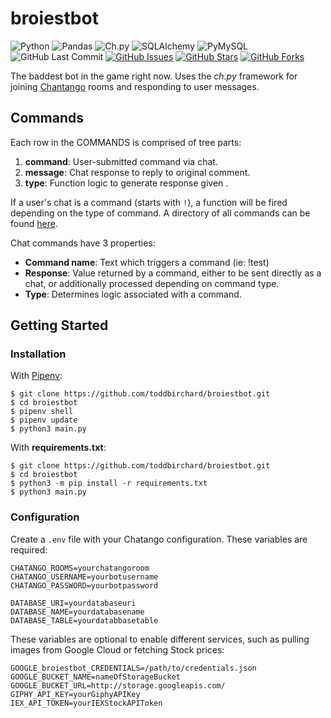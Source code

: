 # broiestbot

![Python](https://img.shields.io/badge/python-^3.8-blue.svg?longCache=true&style=flat-square&colorA=4c566a&colorB=5e81ac)
![Pandas](https://img.shields.io/badge/pandas-1.0.3-blue.svg?longCache=true&style=flat-square&colorA=4c566a&colorB=5e81ac)
![Ch.py](https://img.shields.io/badge/ch.py-1.3.8-blue.svg?longCache=true&style=flat-square&colorA=4c566a&colorB=5e81ac)
![SQLAlchemy](https://img.shields.io/badge/SQLAlchemy-1.3.16-red.svg?longCache=true&style=flat-square&logo=scala&logoColor=white&colorA=4c566a&colorB=bf616a)
![PyMySQL](https://img.shields.io/badge/PyMySQL-v0.9.3-red.svg?longCache=true&style=flat-square&logo=mysql&logoColor=white&colorA=4c566a&colorB=bf616a)
![GitHub Last Commit](https://img.shields.io/github/last-commit/google/skia.svg?style=flat-square&colorA=4c566a&logo=GitHub&colorB=a3be8c)
[![GitHub Issues](https://img.shields.io/github/issues/toddbirchard/broiestbot.svg?style=flat-square&colorA=4c566a&logo=GitHub&colorB=ebcb8b)](https://github.com/toddbirchard/broiestbot/issues)
[![GitHub Stars](https://img.shields.io/github/stars/toddbirchard/broiestbot.svg?style=flat-square&colorA=4c566a&logo=GitHub&colorB=ebcb8b)](https://github.com/toddbirchard/broiestbot/stargazers)
[![GitHub Forks](https://img.shields.io/github/forks/toddbirchard/broiestbot.svg?style=flat-square&colorA=4c566a&logo=GitHub&colorB=ebcb8b)](https://github.com/toddbirchard/broiestbot/network)

The baddest bot in the game right now. Uses the *ch.py* framework for joining [Chantango](https://www.chatango.com/) rooms and responding to user messages.


## Commands

Each row in the COMMANDS is comprised of tree parts:
1. **command**: User-submitted command via chat.
2. **message**: Chat response to reply to original comment.
3. **type**: Function logic to generate response given .

If a user's chat is a command (starts with `!`), a function will be fired depending on the type of command. A directory of all commands can be found [here](http://broiestbro.com/table/commands).

Chat commands have 3 properties:
* **Command name**: Text which triggers a command (ie: !test)
* **Response**: Value returned by a command, either to be sent directly as a chat, or additionally processed depending on command type.
* **Type**: Determines logic associated with a command.


## Getting Started

### Installation

With [Pipenv](https://pipenv.kennethreitz.org/en/latest/):

```
$ git clone https://github.com/toddbirchard/broiestbot.git
$ cd broiestbot
$ pipenv shell
$ pipenv update
$ python3 main.py
```

With **requirements.txt**:

```
$ git clone https://github.com/toddbirchard/broiestbot.git
$ cd broiestbot
$ python3 -m pip install -r requirements.txt
$ python3 main.py
```

### Configuration

Create a `.env` file with your Chatango configuration. These variables are required:

```
CHATANGO_ROOMS=yourchatangoroom
CHATANGO_USERNAME=yourbotusername
CHATANGO_PASSWORD=yourbotpassword

DATABASE_URI=yourdatabaseuri
DATABASE_NAME=yourdatabasename
DATABASE_TABLE=yourdatabbasetable
```

These variables are optional to enable different services, such as pulling images from Google Cloud or fetching Stock prices:

```
GOOGLE_broiestbot_CREDENTIALS=/path/to/credentials.json
GOOGLE_BUCKET_NAME=nameOfStorageBucket
GOOGLE_BUCKET_URL=http://storage.googleapis.com/
GIPHY_API_KEY=yourGiphyAPIKey
IEX_API_TOKEN=yourIEXStockAPIToken
```

